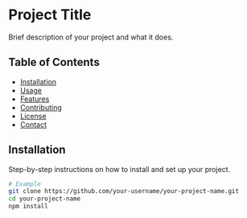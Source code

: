 # Project Title

Brief description of your project and what it does.

## Table of Contents

- [Installation](#installation)
- [Usage](#usage)
- [Features](#features)
- [Contributing](#contributing)
- [License](#license)
- [Contact](#contact)

## Installation

Step-by-step instructions on how to install and set up your project.

```sh
# Example
git clone https://github.com/your-username/your-project-name.git
cd your-project-name
npm install
```
